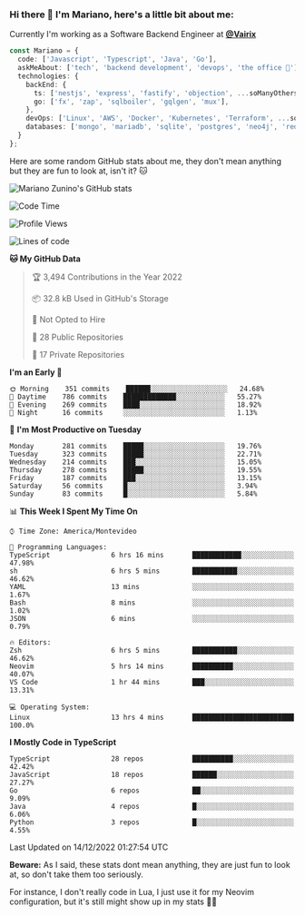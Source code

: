 ### Hi there 👋 I'm Mariano, here's a little bit about me:

Currently I'm working as a Software Backend Engineer at [**@Vairix**](https://vairix.com)

```ts
const Mariano = {
  code: ['Javascript', 'Typescript', 'Java', 'Go'],
  askMeAbout: ['tech', 'backend development', 'devops', 'the office 💼'],
  technologies: {
    backEnd: {
      ts: ['nestjs', 'express', 'fastify', 'objection', ...soManyOthersFrameworks],
      go: ['fx', 'zap', 'sqlboiler', 'gqlgen', 'mux'],
    },
    devOps: ['Linux', 'AWS', 'Docker', 'Kubernetes', 'Terraform', ...soManyOthersTools],
    databases: ['mongo', 'mariadb', 'sqlite', 'postgres', 'neo4j', 'redis'],
  }
};
```

Here are some random GitHub stats about me, they don't mean anything but they are fun to look at, isn't it? 🐱

![Mariano Zunino's GitHub stats](https://github-readme-stats.vercel.app/api?username=marianozunino&count_private=true&show_icons=true&theme=radical)

<!--START_SECTION:waka-->
![Code Time](http://img.shields.io/badge/Code%20Time-376%20hrs%2058%20mins-blue)

![Profile Views](http://img.shields.io/badge/Profile%20Views-7-blue)

![Lines of code](https://img.shields.io/badge/From%20Hello%20World%20I%27ve%20Written-397%20Thousand%20lines%20of%20code-blue)

**🐱 My GitHub Data** 

> 🏆 3,494 Contributions in the Year 2022
 > 
> 📦 32.8 kB Used in GitHub's Storage 
 > 
> 🚫 Not Opted to Hire
 > 
> 📜 28 Public Repositories 
 > 
> 🔑 17 Private Repositories  
 > 
**I'm an Early 🐤** 

```text
🌞 Morning    351 commits    ██████░░░░░░░░░░░░░░░░░░░   24.68% 
🌆 Daytime    786 commits    █████████████░░░░░░░░░░░░   55.27% 
🌃 Evening    269 commits    ████░░░░░░░░░░░░░░░░░░░░░   18.92% 
🌙 Night      16 commits     ░░░░░░░░░░░░░░░░░░░░░░░░░   1.13%

```
📅 **I'm Most Productive on Tuesday** 

```text
Monday       281 commits    █████░░░░░░░░░░░░░░░░░░░░   19.76% 
Tuesday      323 commits    █████░░░░░░░░░░░░░░░░░░░░   22.71% 
Wednesday    214 commits    ███░░░░░░░░░░░░░░░░░░░░░░   15.05% 
Thursday     278 commits    █████░░░░░░░░░░░░░░░░░░░░   19.55% 
Friday       187 commits    ███░░░░░░░░░░░░░░░░░░░░░░   13.15% 
Saturday     56 commits     █░░░░░░░░░░░░░░░░░░░░░░░░   3.94% 
Sunday       83 commits     █░░░░░░░░░░░░░░░░░░░░░░░░   5.84%

```


📊 **This Week I Spent My Time On** 

```text
⌚︎ Time Zone: America/Montevideo

💬 Programming Languages: 
TypeScript               6 hrs 16 mins       ████████████░░░░░░░░░░░░░   47.98% 
sh                       6 hrs 5 mins        ███████████░░░░░░░░░░░░░░   46.62% 
YAML                     13 mins             ░░░░░░░░░░░░░░░░░░░░░░░░░   1.67% 
Bash                     8 mins              ░░░░░░░░░░░░░░░░░░░░░░░░░   1.02% 
JSON                     6 mins              ░░░░░░░░░░░░░░░░░░░░░░░░░   0.79%

🔥 Editors: 
Zsh                      6 hrs 5 mins        ███████████░░░░░░░░░░░░░░   46.62% 
Neovim                   5 hrs 14 mins       ██████████░░░░░░░░░░░░░░░   40.07% 
VS Code                  1 hr 44 mins        ███░░░░░░░░░░░░░░░░░░░░░░   13.31%

💻 Operating System: 
Linux                    13 hrs 4 mins       █████████████████████████   100.0%

```

**I Mostly Code in TypeScript** 

```text
TypeScript               28 repos            ██████████░░░░░░░░░░░░░░░   42.42% 
JavaScript               18 repos            ██████░░░░░░░░░░░░░░░░░░░   27.27% 
Go                       6 repos             ██░░░░░░░░░░░░░░░░░░░░░░░   9.09% 
Java                     4 repos             █░░░░░░░░░░░░░░░░░░░░░░░░   6.06% 
Python                   3 repos             █░░░░░░░░░░░░░░░░░░░░░░░░   4.55%

```



 Last Updated on 14/12/2022 01:27:54 UTC
<!--END_SECTION:waka-->

**Beware:** As I said, these stats dont mean anything, they are just fun to look at, so don't take them too seriously.

For instance, I don't really code in Lua, I just use it for my Neovim configuration, but it's still might show up in my stats 🤷‍♂️
